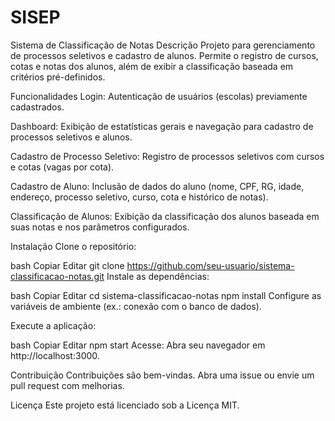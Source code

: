 # SISEP
Sistema de Classificação de Notas
Descrição
Projeto para gerenciamento de processos seletivos e cadastro de alunos. Permite o registro de cursos, cotas e notas dos alunos, além de exibir a classificação baseada em critérios pré-definidos.

Funcionalidades
Login:
Autenticação de usuários (escolas) previamente cadastrados.

Dashboard:
Exibição de estatísticas gerais e navegação para cadastro de processos seletivos e alunos.

Cadastro de Processo Seletivo:
Registro de processos seletivos com cursos e cotas (vagas por cota).

Cadastro de Aluno:
Inclusão de dados do aluno (nome, CPF, RG, idade, endereço, processo seletivo, curso, cota e histórico de notas).

Classificação de Alunos:
Exibição da classificação dos alunos baseada em suas notas e nos parâmetros configurados.

Instalação
Clone o repositório:

bash
Copiar
Editar
git clone https://github.com/seu-usuario/sistema-classificacao-notas.git
Instale as dependências:

bash
Copiar
Editar
cd sistema-classificacao-notas
npm install
Configure as variáveis de ambiente (ex.: conexão com o banco de dados).

Execute a aplicação:

bash
Copiar
Editar
npm start
Acesse: Abra seu navegador em http://localhost:3000.

Contribuição
Contribuições são bem-vindas. Abra uma issue ou envie um pull request com melhorias.

Licença
Este projeto está licenciado sob a Licença MIT.
